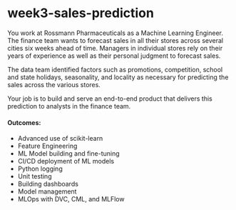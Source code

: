 # week3-sales-prediction

You work at Rossmann Pharmaceuticals as a Machine Learning Engineer. The finance team wants to forecast sales in all their stores across several cities six weeks ahead of time. Managers in individual stores rely on their years of experience as well as their personal judgment to forecast sales. 

The data team identified factors such as promotions, competition, school and state holidays, seasonality, and locality as necessary for predicting the sales across the various stores.

Your job is to build and serve an end-to-end product that delivers this prediction to analysts in the finance team. 

#### Outcomes:
* Advanced use of scikit-learn 
* Feature Engineering
* ML Model building and fine-tuning
* CI/CD deployment of ML models  
* Python logging
* Unit testing  
* Building dashboards
* Model management
* MLOps  with DVC, CML, and MLFlow
